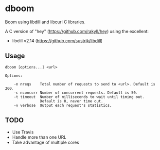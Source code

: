 # dboom
Boom using libdill and libcurl C libraries.

A C version of "hey" (https://github.com/rakyll/hey) using the excellent:

- libdill v2.14 (https://github.com/sustrik/libdill)

## Usage

	dboom [options...] <url>

	Options:

		-n nreqs    Total number of requests to send to <url>. Default is 200.
		-c nconcurr Number of concurrent requests. Default is 50.
		-t timeout  Number of milliseconds to wait until timing out.
		            Default is 0, never time out.
		-v verbose  Output each request's statistics.

## TODO

- Use Travis
- Handle more than one URL
- Take advantage of multiple cores
